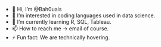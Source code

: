 - 👋 Hi, I’m @Bah0uais
- 👀 I’m interested in coding languages used in data science.
- 🌱 I’m currently learning R, SQL, Tableau.
- 📫 How to reach me -> email of course.
- ⚡ Fun fact: We are technically hovering.
<!---
Bah0uais/Bah0uais is a ✨ special ✨ repository because its `README.md` (this file) appears on your GitHub profile.
You can click the Preview link to take a look at your changes.
--->
